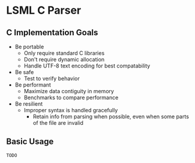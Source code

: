 
# LSML C Parser

C Implementation Goals
---
- Be portable
    - Only require standard C libraries
    - Don't require dynamic allocation
    - Handle UTF-8 text encoding for best compatability
- Be safe
    - Test to verify behavior
- Be performant
    - Maximize data contiguity in memory
    - Benchmarks to compare performance
- Be resilient
    - Improper syntax is handled gracefully
        - Retain info from parsing when possible, even when some parts of the file are invalid

Basic Usage
---
```c
TODO
```